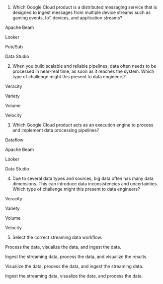 1. Which Google Cloud product is a distributed messaging service that is designed to ingest messages from multiple device streams such as gaming events, IoT devices, and application streams?

Apache Beam

Looker

Pub/Sub

Data Studio


2. When you build scalable and reliable pipelines, data often needs to be processed in near-real time, as soon as it reaches the system. Which type of challenge might this present to data engineers?

Veracity

Variety

Volume

Velocity


3. Which Google Cloud product acts as an execution engine to process and implement data processing pipelines?

Dataflow

Apache Beam

Looker

Data Studio

4. Due to several data types and sources, big data often has many data dimensions. This can introduce data inconsistencies and uncertainties. Which type of challenge might this present to data engineers?

Veracity

Variety

Volume

Velocity


5. Select the correct streaming data workflow.

Process the data, visualize the data, and ingest the data.

Ingest the streaming data, process the data, and visualize the results.

Visualize the data, process the data, and ingest the streaming data.

Ingest the streaming data, visualize the data, and process the data.